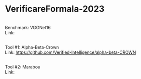 # VerificareFormala-2023

<br>Benchmark: VGGNet16</br>
Link:

<br>Tool #1: Alpha-Beta-Crown</br>
Link: <a href="https://github.com/Verified-Intelligence/alpha-beta-CROWN" target="_blank">https://github.com/Verified-Intelligence/alpha-beta-CROWN</a>


<br>Tool #2: Marabou</br>
Link: 
